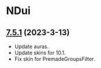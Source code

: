 # NDui

## [7.5.1](https://github.com/siweia/NDui/tree/7.5.1) (2023-3-13)

- Update auras.
- Update skins for 10.1.
- Fix skin for PremadeGroupsFilter.